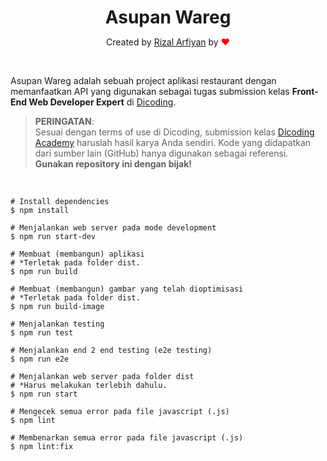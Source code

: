 <h1 align="center" style="margin-bottom:0">Asupan Wareg</h1>
<p align="center">Created by <a href="https://github.com/rizalarfiyan/" target="_blank">Rizal Arfiyan</a> by <span style="color:red">&#10084;</span></p><br />

Asupan Wareg adalah sebuah project aplikasi restaurant dengan memanfaatkan API yang digunakan sebagai tugas submission kelas **Front-End Web Developer Expert** di [Dicoding](https://www.dicoding.com/). 

> **PERINGATAN**:\
Sesuai dengan terms of use di Dicoding, submission kelas [Dicoding Academy](https://www.dicoding.com/) haruslah hasil karya Anda sendiri. Kode yang didapatkan dari sumber lain (GitHub) hanya digunakan sebagai referensi.
**Gunakan repository ini dengan bijak!**

<br />

```
# Install dependencies
$ npm install

# Menjalankan web server pada mode development
$ npm run start-dev

# Membuat (membangun) aplikasi
# *Terletak pada folder dist.
$ npm run build

# Membuat (membangun) gambar yang telah dioptimisasi
# *Terletak pada folder dist.
$ npm run build-image

# Menjalankan testing
$ npm run test

# Menjalankan end 2 end testing (e2e testing)
$ npm run e2e

# Menjalankan web server pada folder dist
# *Harus melakukan terlebih dahulu.
$ npm run start

# Mengecek semua error pada file javascript (.js)
$ npm lint

# Membenarkan semua error pada file javascript (.js)
$ npm lint:fix
```